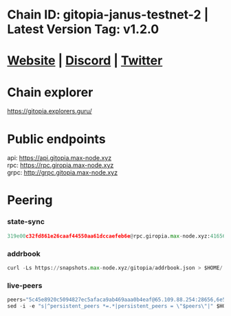 # Chain ID: gitopia-janus-testnet-2 | Latest Version Tag: v1.2.0
# [Website](https://gitopia.com/) | [Discord](https://discord.gg/mWQHFFEw) | [Twitter](https://twitter.com/gitopiaDAO)

# Chain explorer
https://gitopia.explorers.guru/

# Public endpoints
api: https://api.gitopia.max-node.xyz \
rpc: https://rpc.giropia.max-node.xyz \
grpc: http://grpc.gitopia.max-node.xyz

# Peering
### state-sync
```python
319e00c32fd861e26caaf44550aa61dccaefeb6e@rpc.giropia.max-node.xyz:41656
```

### addrbook
```python
curl -Ls https://snapshots.max-node.xyz/gitopia/addrbook.json > $HOME/.gitopia/config/addrbook.json
```

### live-peers
```python
peers="5c45e8920c5094827ec5afaca9ab469aaa0b4eaf@65.109.88.254:28656,6e586e45f8a9d73333d24cd0fa7f64abc8be6d2b@65.108.226.183:11356,15bb9edc16710d321163e7ef8b9a44959dd7e657@65.108.126.46:30656,d5519e378247dfb61dfe90652d1fe3e2b3005a5b@65.109.68.190:41656,7e0acc9368640587d09fe0b2ef9cba3549b0ba44@65.108.9.164:20556,292c099fc654a1331d3b62a1b939f867b62ef434@45.85.147.242:656,edd8102eaa14a940cef0ac938849c166f17b13a7@86.32.74.154:26656,e59f03376a1388bf6faffcb6ae3ce06476b1f735@65.21.200.54:41656,9912d5c8d59b7736b0702b18aeb386efe7e46f3f@164.68.111.239:656,8e20add7ed774bfd8600c628bb8fce87bacb207b@194.163.143.98:26656,03073657e8bc5bcf71e7fd8df281ab8dcbc8821a@45.151.122.130:656,5c2a752c9b1952dbed075c56c600c3a79b58c395@195.3.220.140:27036,f3f72cf59352deed9a59eecef4884e12710c2177@65.109.85.225:7040,619a23818cddd40d0b9f57e9754b719da13609bc@65.108.108.52:24656,399d4e19186577b04c23296c4f7ecc53e61080cb@34.143.189.236:26656,4e0e57bcac8aa2bc3188d5b7845eeee61a61f3f0@194.163.170.165:26656,bc688b2be879ba5bfa34587e096a9c9a4df2e6d4@45.151.122.116:656,f0b8227e40f25eaec0e25b9e91ca199d2d9a1ecb@167.86.94.177:656,007d2419fea80aee707d009af0153f5105c53379@38.242.139.164:656,9bb344d83fc1fafc4bce6b8e4a95b82f37ac4f31@82.208.20.136:26656,9c265cb98c21d6748822ca2bed0accacdd8449db@38.242.205.25:26656,1f0f03a1c845e810e5cfeb0d960639c637d049fe@154.26.131.130:36656,6ea375302fdd319ef64e013f469e286faf739da8@213.239.207.165:20086,b745e0c6a1e0c7ec248ec274cfd038ed4bc4c2cf@65.21.134.202:26356,81f9bdd0e1e01390b70df7544b45efdccb52e41c@84.54.23.199:26656,082e95b5d5351e68dcfb24dff802f9064cfd5a4c@65.109.92.241:51056,7da6c90fe420bca73b5274884236134acf49d565@35.168.32.254:26656,4cd60a4dd4211d38d948a86a614f1fd8d3d274eb@75.119.153.139:656,1cf3826ccd9a24caa549cbea061446716858133e@154.26.130.95:36656"
sed -i -e "s|^persistent_peers *=.*|persistent_peers = \"$peers\"|" $HOME/.gitopia/config/config.toml
```


